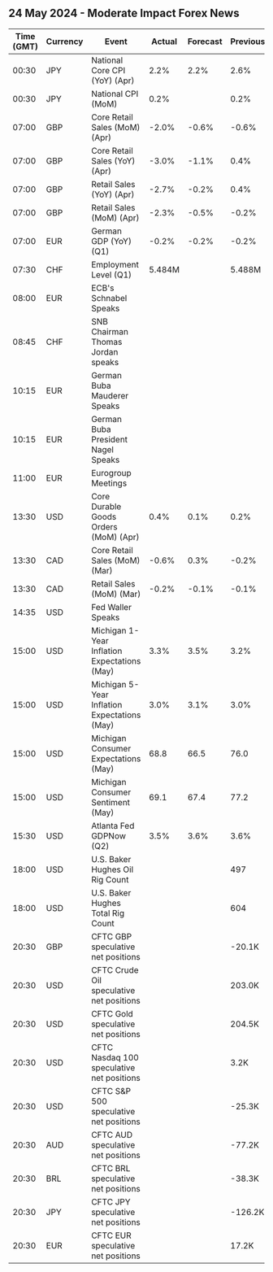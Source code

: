## 24 May 2024 - Moderate Impact Forex News

| Time (GMT) | Currency | Event | Actual | Forecast | Previous |
|------|----------|-------|--------|----------|----------|
| 00:30 | JPY | National Core CPI (YoY) (Apr) | 2.2% | 2.2% | 2.6% |
| 00:30 | JPY | National CPI (MoM) | 0.2% |  | 0.2% |
| 07:00 | GBP | Core Retail Sales (MoM) (Apr) | -2.0% | -0.6% | -0.6% |
| 07:00 | GBP | Core Retail Sales (YoY) (Apr) | -3.0% | -1.1% | 0.4% |
| 07:00 | GBP | Retail Sales (YoY) (Apr) | -2.7% | -0.2% | 0.4% |
| 07:00 | GBP | Retail Sales (MoM) (Apr) | -2.3% | -0.5% | -0.2% |
| 07:00 | EUR | German GDP (YoY) (Q1) | -0.2% | -0.2% | -0.2% |
| 07:30 | CHF | Employment Level (Q1) | 5.484M |  | 5.488M |
| 08:00 | EUR | ECB's Schnabel Speaks |  |  |  |
| 08:45 | CHF | SNB Chairman Thomas Jordan speaks |  |  |  |
| 10:15 | EUR | German Buba Mauderer Speaks |  |  |  |
| 10:15 | EUR | German Buba President Nagel Speaks |  |  |  |
| 11:00 | EUR | Eurogroup Meetings |  |  |  |
| 13:30 | USD | Core Durable Goods Orders (MoM) (Apr) | 0.4% | 0.1% | 0.2% |
| 13:30 | CAD | Core Retail Sales (MoM) (Mar) | -0.6% | 0.3% | -0.2% |
| 13:30 | CAD | Retail Sales (MoM) (Mar) | -0.2% | -0.1% | -0.1% |
| 14:35 | USD | Fed Waller Speaks |  |  |  |
| 15:00 | USD | Michigan 1-Year Inflation Expectations (May) | 3.3% | 3.5% | 3.2% |
| 15:00 | USD | Michigan 5-Year Inflation Expectations (May) | 3.0% | 3.1% | 3.0% |
| 15:00 | USD | Michigan Consumer Expectations (May) | 68.8 | 66.5 | 76.0 |
| 15:00 | USD | Michigan Consumer Sentiment (May) | 69.1 | 67.4 | 77.2 |
| 15:30 | USD | Atlanta Fed GDPNow (Q2) | 3.5% | 3.6% | 3.6% |
| 18:00 | USD | U.S. Baker Hughes Oil Rig Count |  |  | 497 |
| 18:00 | USD | U.S. Baker Hughes Total Rig Count |  |  | 604 |
| 20:30 | GBP | CFTC GBP speculative net positions |  |  | -20.1K |
| 20:30 | USD | CFTC Crude Oil speculative net positions |  |  | 203.0K |
| 20:30 | USD | CFTC Gold speculative net positions |  |  | 204.5K |
| 20:30 | USD | CFTC Nasdaq 100 speculative net positions |  |  | 3.2K |
| 20:30 | USD | CFTC S&P 500 speculative net positions |  |  | -25.3K |
| 20:30 | AUD | CFTC AUD speculative net positions |  |  | -77.2K |
| 20:30 | BRL | CFTC BRL speculative net positions |  |  | -38.3K |
| 20:30 | JPY | CFTC JPY speculative net positions |  |  | -126.2K |
| 20:30 | EUR | CFTC EUR speculative net positions |  |  | 17.2K |
